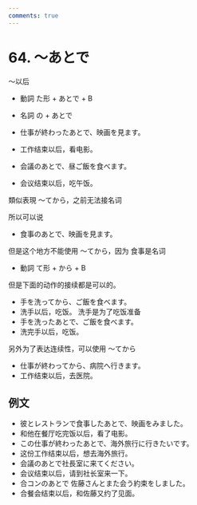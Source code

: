 ```yaml
---
comments: true
---
```


# 64. ～あとで

～以后

- 動詞 た形 + あとで + B
- 名詞 の + あとで


- 仕事が終わったあとで、映画を見ます。
- 工作结束以后，看电影。
- 会議のあとで、昼ご飯を食べます。
- 会议结束以后，吃午饭。

類似表現 ～てから，之前无法接名词

所以可以说 

- 食事のあとで、映画を見ます。

但是这个地方不能使用 ～てから，因为 食事是名词

- 動詞 て形 + から + B

但是下面的动作的接续都是可以的。

- 手を洗ってから、ご飯を食べます。
- 洗手以后，吃饭。   洗手是为了吃饭准备
- 手を洗ったあとで、ご飯を食べます。
- 洗完手以后，吃饭。

另外为了表达连续性，可以使用 ～てから

- 仕事が終わってから、病院へ行きます。
- 工作结束以后，去医院。

## 例文

- 彼とレストランで食事したあとで、映画をみました。
- 和他在餐厅吃完饭以后，看了电影。
- この仕事が終わったあとで、海外旅行に行きたいです。
- 这份工作结束以后，想去海外旅行。
- 会議のあとで社長室に来てください。
- 会议结束以后，请到社长室来一下。
- 合コンのあとで 佐藤さんとまた会う約束をしました。
- 合餐会结束以后，和佐藤又约了见面。

